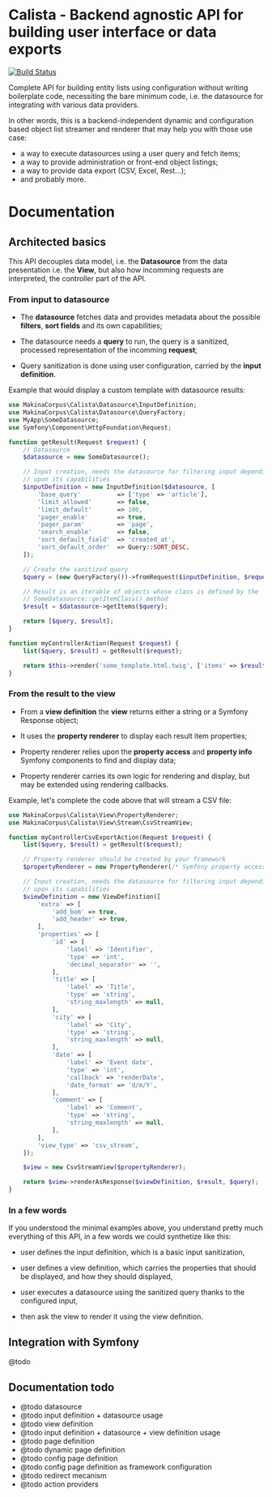# Calista - Backend agnostic API for building user interface or data exports

[![Build Status](https://travis-ci.org/makinacorpus/php-calista.svg?branch=master)](https://travis-ci.org/makinacorpus/php-calista)

Complete API for building entity lists using configuration without writing
boilerplate code, necessiting the bare minimum code, i.e. the datasource
for integrating with various data providers.

In other words, this is a backend-independent dynamic and configuration based
object list streamer and renderer that may help you with those use case:

 *  a way to execute datasources using a user query and fetch items;
 *  a way to provide administration or front-end object listings;
 *  a way to provide data export (CSV, Excel, Rest...);
 *  and probably more.


# Documentation

## Architected basics

This API decouples data model, i.e. the **Datasource** from the data presentation
i.e. the **View**, but also how incomming requests are interpreted, the controller
part of the API.


### From input to datasource

 *  The **datasource** fetches data and provides metadata about the possible
    **filters**, **sort fields** and its own capabilities;

 *  The datasource needs a **query** to run, the query is a sanitized, processed
    representation of the incomming **request**;

 *  Query sanitization is done using user configuration, carried by the
    **input definition**.

Example that would display a custom template with datasource results:

```php
use MakinaCorpus\Calista\Datasource\InputDefinition;
use MakinaCorpus\Calista\Datasource\QueryFactory;
use MyApp\SomeDatasource;
use Symfony\Component\HttpFoundation\Request;

function getResult(Request $request) {
    // Datasource
    $datasource = new SomeDatasource();

    // Input creation, needs the datasource for filtering input depending
    // upon its capabilities
    $inputDefinition = new InputDefinition($datasource, [
        'base_query'          => ['type' => 'article'],
        'limit_allowed'       => false,
        'limit_default'       => 100,
        'pager_enable'        => true,
        'pager_param'         => 'page',
        'search_enable'       => false,
        'sort_default_field'  => 'created_at',
        'sort_default_order'  => Query::SORT_DESC,
    ]);

    // Create the sanitized query
    $query = (new QueryFactory())->fromRequest($inputDefinition, $request);

    // Result is an iterable of objects whose class is defined by the
    // SomeDatasource::getItemClass() method
    $result = $datasource->getItems($query);

    return [$query, $result];
}

function myControllerAction(Request $request) {
    list($query, $result) = getResult($request);

    return $this->render('some_template.html.twig', ['items' => $result]);
}
```


### From the result to the view

 *  From a **view definition** the **view** returns either a string or a Symfony
    Response object;

 *  It uses the **property renderer** to display each result item properties;

 *  Property renderer relies upon the **property access** and **property info**
    Symfony components to find and display data;

 *  Property renderer carries its own logic for rendering and display, but may
    be extended using rendering callbacks.

Example, let's complete the code above that will stream a CSV file:
```php
use MakinaCorpus\Calista\View\PropertyRenderer;
use MakinaCorpus\Calista\View\Stream\CsvStreamView;

function myControllerCsvExportAction(Request $request) {
    list($query, $result) = getResult($request);

    // Property renderer should be created by your framework
    $propertyRenderer = new PropertyRenderer(/* Symfony property access and info components */);

    // Input creation, needs the datasource for filtering input depending
    // upon its capabilities
    $viewDefinition = new ViewDefinition([
        'extra' => [
            'add_bom' => true,
            'add_header' => true,
        ],
        'properties' => [
            'id' => [
                'label' => 'Identifier',
                'type' => 'int',
                'decimal_separator' => '',
            ],
            'title' => [
                'label' => 'Title',
                'type' => 'string',
                'string_maxlength' => null,
            ],
            'city' => [
                'label' => 'City',
                'type' => 'string',
                'string_maxlength' => null,
            ],
            'date' => [
                'label' => 'Event date',
                'type' => 'int',
                'callback' => 'renderDate',
                'date_format' => 'd/m/Y',
            ],
            'comment' => [
                'label' => 'Comment',
                'type' => 'string',
                'string_maxlength' => null,
            ],
        ],
        'view_type' => 'csv_stream',
    ]);

    $view = new CsvStreamView($propertyRenderer);

    return $view->renderAsResponse($viewDefinition, $result, $query);
}

```


### In a few words

If you understood the minimal examples above, you understand pretty much
everything of this API, in a few words we could synthetize like this:

 *  user defines the input definition, which is a basic input sanitization,

 *  user defines a view definition, which carries the properties that should be
    displayed, and how they should displayed,

 *  user executes a datasource using the sanitized query thanks to the
    configured input,

 *  then ask the view to render it using the view definition.


## Integration with Symfony

@todo


## Documentation todo

 *  @todo datasource
 *  @todo input definition + datasource usage
 *  @todo view definition
 *  @todo input definition + datasource + view definition usage
 *  @todo page definition
 *  @todo dynamic page definition
 *  @todo config page definition
 *  @todo config page definition as framework configuration
 *  @todo redirect mecanism
 *  @todo action providers
